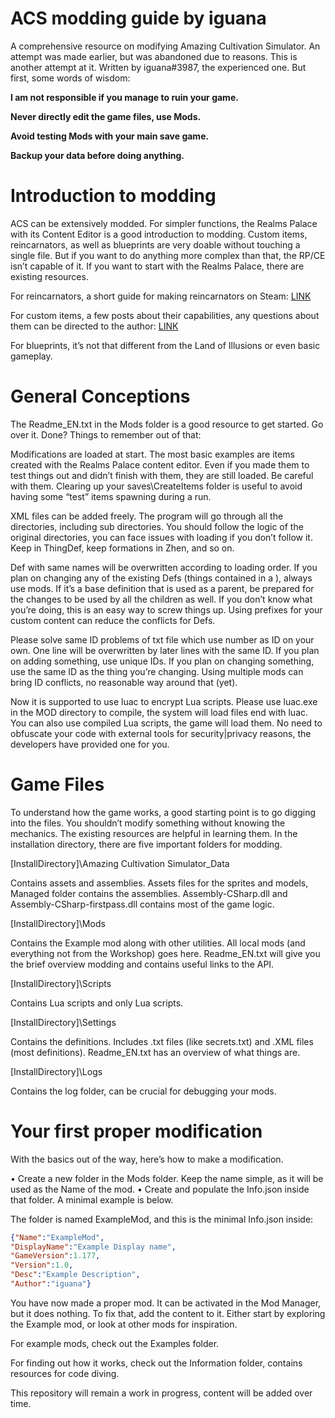 # ACS modding guide by iguana
A comprehensive resource on modifying Amazing Cultivation Simulator. An attempt was made earlier, but was abandoned due to reasons. This is another attempt at it. Written by iguana#3987, the experienced one. But first, some words of wisdom:

**I am not responsible if you manage to ruin your game.**

**Never directly edit the game files, use Mods.**

**Avoid testing Mods with your main save game.**

**Backup your data before doing anything.**

# Introduction to modding

ACS can be extensively modded. For simpler functions, the Realms Palace with its Content Editor is a good introduction to modding. Custom items, reincarnators, as well as blueprints are very doable without touching a single file. But if you want to do anything more complex than that, the RP/CE isn’t capable of it. If you want to start with the Realms Palace, there are existing resources.

For reincarnators, a short guide for making reincarnators on Steam: [LINK](https://steamcommunity.com/sharedfiles/filedetails/?id=2306519877)

For custom items, a few posts about their capabilities, any questions about them can be directed to the author: [LINK](https://arch.b4k.co/vg/thread/345895292/#345919017)

For blueprints, it’s not that different from the Land of Illusions or even basic gameplay.

# General Conceptions
The Readme_EN.txt in the Mods folder is a good resource to get started. Go over it. Done?
Things to remember out of that:

Modifications are loaded at start. The most basic examples are items created with the Realms Palace content editor. Even if you made them to test things out and didn’t finish with them, they are still loaded. Be careful with them. Clearing up your saves\CreateItems folder is useful to avoid having some “test” items spawning during a run.

XML files can be added freely. The program will go through all the directories, including sub directories. You should follow the logic of the original directories, you can face issues with loading if you don’t follow it. Keep <ThingDefs> in ThingDef, keep formations in Zhen, and so on.
  
Def with same names will be overwritten according to loading order. If you plan on changing any of the existing Defs (things contained in a <Def>), always use mods. If it’s a base definition that is used as a parent, be prepared for the changes to be used by all the children as well. If you don’t know what you’re doing, this is an easy way to screw things up. Using prefixes for your custom content can reduce the conflicts for Defs.
  
Please solve same ID problems of txt file which use number as ID on your own. One line will be overwritten by later lines with the same ID. If you plan on adding something, use unique IDs. If you plan on changing something, use the same ID as the thing you’re changing. Using multiple mods can bring ID conflicts, no reasonable way around that (yet).
  
Now it is supported to use luac to encrypt Lua scripts. Please use luac.exe in the MOD directory to compile, the system will load files end with luac. You can also use compiled Lua scripts, the game will load them. No need to obfuscate your code with external tools for security|privacy reasons, the developers have provided one for you.

# Game Files
To understand how the game works, a good starting point is to go digging into the files. You shouldn’t modify something without knowing the mechanics. The existing resources are helpful in learning them. In the installation directory, there are five important folders for modding.
  
[InstallDirectory]\Amazing Cultivation Simulator_Data
  
Contains assets and assemblies. Assets files for the sprites and models, Managed folder contains the assemblies. Assembly-CSharp.dll and Assembly-CSharp-firstpass.dll contains most of the game logic.
  
[InstallDirectory]\Mods
  
Contains the Example mod along with other utilities. All local mods (and everything not from the Workshop) goes here. Readme_EN.txt will give you the brief overview modding and contains useful links to the API.
  
[InstallDirectory]\Scripts
  
Contains Lua scripts and only Lua scripts.
  
[InstallDirectory]\Settings
  
Contains the definitions. Includes .txt files (like secrets.txt) and .XML files (most definitions). Readme_EN.txt has an overview of what things are.
  
[InstallDirectory]\Logs
  
Contains the log folder, can be crucial for debugging your mods.

# Your first proper modification
With the basics out of the way, here’s how to make a modification.
  
•	Create a new folder in the Mods folder. Keep the name simple, as it will be used as the Name of the mod.
•	Create and populate the Info.json inside that folder. A minimal example is below.
  
The folder is named ExampleMod, and this is the minimal Info.json inside:

```json
{"Name":"ExampleMod",
"DisplayName":"Example Display name",
"GameVersion":1.177,
"Version":1.0,
"Desc":"Example Description",
"Author":"iguana"}
```

You have now made a proper mod. It can be activated in the Mod Manager, but it does nothing. To fix that, add the content to it. Either start by exploring the Example mod, or look at other mods for inspiration.
  
For example mods, check out the Examples folder.

For finding out how it works, check out the Information folder, contains resources for code diving.
  
This repository will remain a work in progress, content will be added over time.
